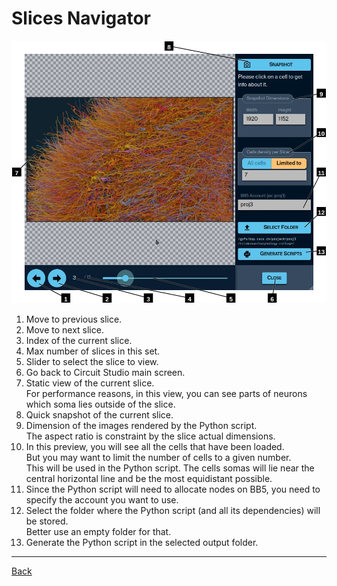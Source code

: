# Slices Navigator

![Navigate the slices](./view.webp)

1. Move to previous slice.
2. Move to next slice.
3. Index of the current slice.
4. Max number of slices in this set.
5. Slider to select the slice to view.
6. Go back to Circuit Studio main screen.
7. Static view of the current slice.  
    For performance reasons, in this view, you can see parts of neurons which soma lies outside of the slice.
8. Quick snapshot of the current slice.
9. Dimension of the images rendered by the Python script.  
    The aspect ratio is constraint by the slice actual dimensions.
10. In this preview, you will see all the cells that have been loaded.  
    But you may want to limit the number of cells to a given number.  
    This will be used in the Python script. The cells somas will lie near the central horizontal line and be the most equidistant possible.
11. Since the Python script will need to allocate nodes on BB5, you need to specify the account you want to use.
12. Select the folder where the Python script (and all its dependencies) will be stored.  
    Better use an empty folder for that.
13. Generate the Python script in the selected output folder.

----

[Back](..)
